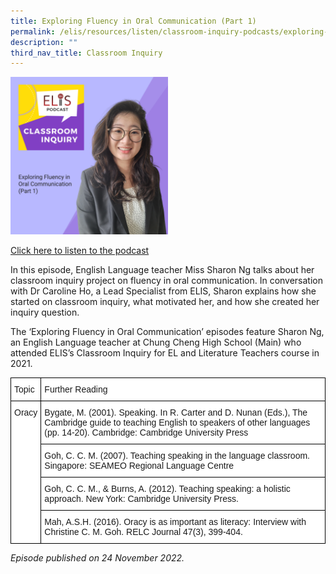 ```yaml
---
title: Exploring Fluency in Oral Communication (Part 1)
permalink: /elis/resources/listen/classroom-inquiry-podcasts/exploring-fluency-in-oral-communication-part-1/
description: ""
third_nav_title: Classroom Inquiry
---
```

<img src="/images/ci-1.png" style="width:50%">
		 
<a href="https://open.spotify.com/episode/1iP9YHEREjcn1YfoQaqsC7">Click here to listen to the podcast</a>


In this episode, English Language teacher Miss Sharon Ng talks about her classroom inquiry project on fluency in oral communication. In conversation with Dr Caroline Ho, a Lead Specialist from ELIS, Sharon explains how she started on classroom inquiry, what motivated her, and how she created her inquiry question.

The ‘Exploring Fluency in Oral Communication’ episodes feature Sharon Ng, an English Language teacher at Chung Cheng High School (Main) who attended ELIS’s Classroom Inquiry for EL and Literature Teachers course in 2021.


<style type="text/css">
.tg  {border-collapse:collapse;border-spacing:0;}
.tg td{border-color:black;border-style:solid;border-width:1px;font-family:Arial, sans-serif;font-size:14px;
  overflow:hidden;padding:10px 5px;word-break:normal;}
.tg th{border-color:black;border-style:solid;border-width:1px;font-family:Arial, sans-serif;font-size:14px;
  font-weight:normal;overflow:hidden;padding:10px 5px;word-break:normal;}
.tg .tg-ktyi{background-color:#FFF;text-align:left;vertical-align:top}
</style>
<table class="tg">
<thead>
  <tr>
    <th class="tg-ktyi">Topic</th>
    <th class="tg-ktyi">Further Reading</th>
  </tr>
</thead>
<tbody>
  <tr>
    <td class="tg-ktyi" rowspan="4">Oracy</td>
    <td class="tg-ktyi">Bygate, M. (2001). Speaking. In R. Carter and D. Nunan (Eds.), The Cambridge guide to teaching English to speakers of other languages (pp. 14-20). Cambridge: Cambridge University Press<br></td>
  </tr>
  <tr>
    <td class="tg-ktyi">Goh, C. C. M. (2007). Teaching speaking in the language classroom. Singapore: SEAMEO Regional Language Centre</td>
  </tr>
  <tr>
    <td class="tg-ktyi">Goh, C. C. M., &amp; Burns, A. (2012). Teaching speaking: a holistic approach. New York: Cambridge University Press.</td>
  </tr>
  <tr>
    <td class="tg-ktyi">Mah, A.S.H. (2016). Oracy is as important as literacy: Interview with Christine C. M. Goh. RELC Journal 47(3), 399-404.</td>
  </tr>
</tbody>
</table>

<em>Episode published on 24 November 2022.</em>
